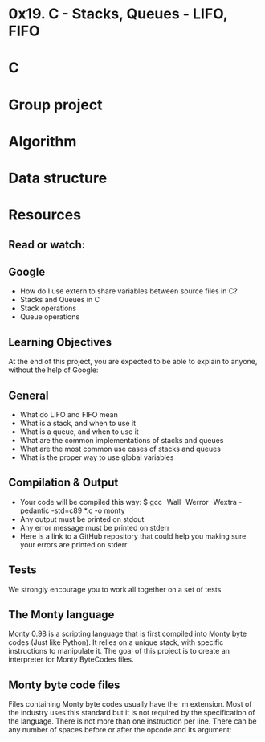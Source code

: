 # 0x19. C - Stacks, Queues - LIFO, FIFO
# C
# Group project
# Algorithm
# Data structure
# Resources
## Read or watch:

## Google
 * How do I use extern to share variables between source files in C?
 * Stacks and Queues in C
 * Stack operations
 * Queue operations
## Learning Objectives
At the end of this project, you are expected to be able to explain to anyone, without the help of Google:

## General
 * What do LIFO and FIFO mean
 * What is a stack, and when to use it
 * What is a queue, and when to use it
 * What are the common implementations of stacks and queues
 * What are the most common use cases of stacks and queues
 * What is the proper way to use global variables
## Compilation & Output
 * Your code will be compiled this way:
$ gcc -Wall -Werror -Wextra -pedantic -std=c89 *.c -o monty
* Any output must be printed on stdout
* Any error message must be printed on stderr
* Here is a link to a GitHub repository that could help you making sure your errors are printed on stderr
## Tests
We strongly encourage you to work all together on a set of tests

## The Monty language
Monty 0.98 is a scripting language that is first compiled into Monty byte codes (Just like Python). It relies on a unique stack, with specific instructions to manipulate it. The goal of this project is to create an interpreter for Monty ByteCodes files.

## Monty byte code files

Files containing Monty byte codes usually have the .m extension. Most of the industry uses this standard but it is not required by the specification of the language. There is not more than one instruction per line. There can be any number of spaces before or after the opcode and its argument:
